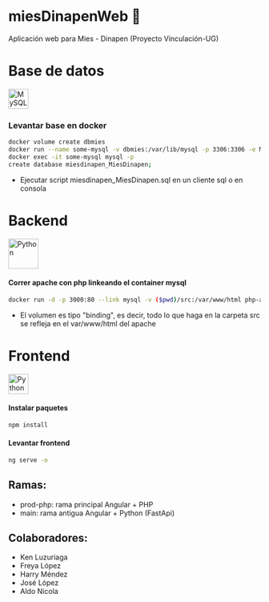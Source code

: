 # miesDinapenWeb 👦
Aplicación web para Mies - Dinapen (Proyecto Vinculación-UG)

# Base de datos
<span align="left">
<img title="MySQL" alt="MySQL" src="https://raw.githubusercontent.com/Thomas-George-T/Thomas-George-T/master/assets/mysql.svg" width="40" height="40" />
</span>

### Levantar base en docker
```sh
docker volume create dbmies
docker run --name some-mysql -v dbmies:/var/lib/mysql -p 3306:3306 -e MYSQL_ROOT_PASSWORD=12345 -d mysql:5.7.38
docker exec -it some-mysql mysql -p
create database miesdinapen_MiesDinapen;
```
- Ejecutar script miesdinapen_MiesDinapen.sql en un cliente sql o en consola


# Backend
<span align="left">	<img title="Php" alt="Python" src="https://cdn-icons-png.flaticon.com/512/5968/5968332.png" width="60" height="60" /></span>

#### Correr apache con php linkeando el container mysql
```sh
docker run -d -p 3000:80 --link mysql -v ($pwd)/src:/var/www/html php-apache
```
- El volumen es tipo "binding", es decir, todo lo que haga en la carpeta src se refleja en el var/www/html del apache

# Frontend
<span align="left"> <img title="Angular" alt="Python" src="https://cdn.worldvectorlogo.com/logos/angular-icon.svg" width="40" height="40" /> </span>

#### Instalar paquetes
```sh
npm install
```
#### Levantar frontend
```sh
ng serve -o
```

## Ramas:
- prod-php: rama principal Angular + PHP
- main: rama antigua Angular + Python (FastApi)

## Colaboradores:
- Ken Luzuriaga
- Freya López
- Harry Méndez
- José López
- Aldo Nicola

